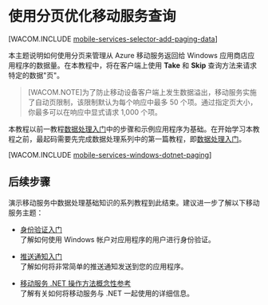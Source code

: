 <properties pageTitle="使用分页优化移动服务查询 (Windows Store) | 移动开发人员中心" metaKeywords="" description="本主题说明如何使用分页来管理从移动服务返回给 Windows 应用商店应用程序的数据量。" metaCanonical="" services="" documentationCenter="Mobile" title="Refine Mobile Services queries with paging" authors="glenga" solutions="" manager="" editor="" />
<tags ms.service=""
    ms.date=""
    wacn.date=""
    />



# 使用分页优化移动服务查询

[WACOM.INCLUDE [mobile-services-selector-add-paging-data](../includes/mobile-services-selector-add-paging-data.md)]

本主题说明如何使用分页来管理从 Azure 移动服务返回给 Windows 应用商店应用程序的数据量。在本教程中，将在客户端上使用 **Take** 和 **Skip** 查询方法来请求特定的数据"页"。

>[WACOM.NOTE]为了防止移动设备客户端上发生数据溢出，移动服务实施了自动页限制，该限制默认为每个响应中最多 50 个项。通过指定页大小，你最多可以在响应中显式请求 1,000 个项。

本教程以前一教程[数据处理入门]中的步骤和示例应用程序为基础。在开始学习本教程之前，最起码需要先完成数据处理系列中的第一篇教程，即[数据处理入门]。 

[WACOM.INCLUDE [mobile-services-windows-dotnet-paging](../includes/mobile-services-windows-dotnet-paging.md)]

## <a name="next-steps"> </a>后续步骤

演示移动服务中数据处理基础知识的系列教程到此结束。建议进一步了解以下移动服务主题：

* [身份验证入门]
  <br/>了解如何使用 Windows 帐户对应用程序的用户进行身份验证。

* [推送通知入门] 
  <br/>了解如何将非常简单的推送通知发送到您的应用程序。
  
* [移动服务 .NET 操作方法概念性参考]
  <br/>了解有关如何将移动服务与 .NET 一起使用的详细信息。
  
<!-- Anchors. -->

[后续步骤]:#next-steps

<!-- Images. -->


<!-- URLs. -->
[移动服务入门]: /zh-cn/documentation/articles/mobile-services-windows-store-get-started/
[数据处理入门]: /zh-cn/documentation/articles/mobile-services-windows-store-dotnet-get-started-data/
[身份验证入门]: /zh-cn/documentation/articles/mobile-services-windows-store-dotnet-get-started-users/
[推送通知入门]: /zh-cn/documentation/articles/mobile-services-windows-store-dotnet-get-started-push/

[管理门户]: https://manage.windowsazure.cn/
[移动服务 .NET 操作方法概念性参考]: /zh-cn/documentation/articles/mobile-services-windows-dotnet-how-to-use-client-library
